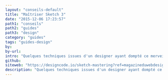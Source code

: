 ```yaml
---
layout: "conseils-default"
title: "Maîtriser Sketch 3"
date: "2015-12-06 17:23:57"
path1: "conseils"
path2: "guides"
path3: "design"
category: "guides"
tags: "guides-design"
by:
by-url:
intro: "Quelques techniques issues d'un designer ayant dompté ce merveilleux outil."
github:
siteweb: "https://designcode.io/sketch-mastering?ref=magazineduwebdesign"
description: "Quelques techniques issues d'un designer ayant dompté ce merveilleux outil."
---
```

